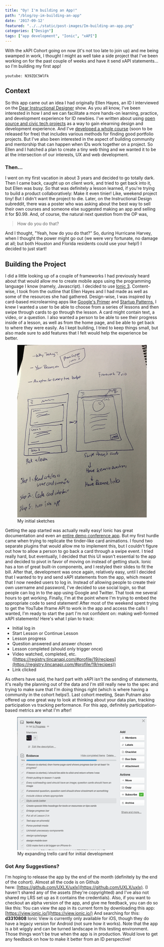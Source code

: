 ```yaml
---
title: "Oy! I'm building an App!"
path: "/blog/oy-im-building-an-app"
date: '2017-09-12'
featured: "../../static/post-images/Im-building-an-app.png"
categories: ["Design"]
tags: ["app development", "Ionic", "xAPI"]
---
```


With the xAPI Cohort going on now (it's not too late to join up) and me being swamped in work, I thought I might as well take a side project that I've been working on for the past couple of weeks and have it send xAPI statements... so I'm building my first app!

`youtube: N39ZQC5WlFk`

## Context

So this app came out an idea I had originally Ellen Hayes, an ID I interviewed on the [Dear Instructional Designer](https://dearinstructionaldesigner.simplecast.fm/episodes/be5256ab/episode-42-online-course-for-a-student-maker-space-with-ellen-hayes) show. As you all know, I've been interested in how I and we can facilitate a more hands-on learning, practice, and development experience for ID newbies. I've written about using [open source and civic tech projects](/blog/civic-learning-an-idea-generated-from-torrance-learnings-download-un-conference/) as a way to gain elearning design and development experience. And I've [developed a whole course](https://kristinanthony.withcoach.com/go-design-something-building-your-job-winning-portfolio) (soon to be released for free) that includes various methods for finding good portfolio projects. But I've also been interested in the aspect of building community and mentorship that can happen when IDs work together on a project. So Ellen and I hatched a plan to create a tiny web thing and we wanted it to be at the intersection of our interests, UX and web development.

### Then...

I went on my first vacation in about 3 years and decided to go totally dark. Then I came back, caught up on client work, and tried to get back into it, but Ellen was busy. So that was definitely a lesson learned, if you're trying to build a product collaboratively: Make it even tinier! Like, weekend project tiny! But I didn't want the project to die. Later, on the Instructional Design subreddit, there was a poster who was asking about the best way to sell their own courses and someone else suggested making an app and selling it for $0.99\. And, of course, the natural next question from the OP was,

> How do you do that?

And I thought, "Yeah, how do you do that?" So, during Hurricane Harvey, when I thought the power might go out (we were very fortunate, no damage at all; but both Houston and Florida residents could use your help!) I decided to just start!

## Building the Project

I did a little looking up of a couple of frameworks I had previously heard about that would allow me to create mobile apps using the programming language I know (namely, Javascript). I decided to use [Ionic 3](http://ionicframework.com/). Content-wise, I took from the outline that Ellen Hayes and I had made as well as some of the resources she had gathered. Design-wise, I was inspired by card-based microlearning apps like [Google's Primer](https://itunes.apple.com/us/app/google-primer-learn-marketing-fast/id918628107?mt=8) and [Startup Patterns.](https://itunes.apple.com/us/app/startup-patterns-bite-sized-startup-lessons/id1142253405?mt=8) I knew I wanted a user to be able to choose from a series of lessons and then swipe through cards to go through the lesson. A card might contain text, a video, or a question. I also wanted a person to be able to see their progress inside of a lesson, as well as from the home page, and be able to get back to where they were easily. As I kept building, I tried to keep things small, but also made sure to add features that I felt would help the experience be better.
<figure>
    <img src="../../static/post-images/app_sketch.jpg" alt="app sketches" />
    <figcaption>My initial sketches</figcaption>
</figure>

Getting the app started was actually really easy! Ionic has great documentation and even an [entire demo conference app](https://github.com/ionic-team/ionic-conference-app). But my first hurdle came when trying to replicate the tinder-like card animations. I found two separate plugins that would allow me to implement this, but I couldn't figure out how to allow a person to go back a card through a swipe event. I tried really hard, but eventually, I decided that this UI wasn't essential to the app and decided to pivot in favor of moving on instead of getting stuck. Ionic has a ton of great built-in components, and I restyled their slides to fit the bill. After that, development was once again, relatively easy, until I decided that I wanted to try and send xAPI statements from the app, which meant that I now needed users to log in. Instead of allowing people to create their own username and password, I've decided to use social login, so that people can log in to the app using Google and Twitter. That took me several hours to get working. Finally, I'm at the point where I'm trying to embed the appropriate code to send statement! After most of the weekend spent trying to get the YouTube Iframe API to work in the app and access the calls I wanted, I'm ready to start the part I'm not confident on: making well-formed xAPI statements! Here's what I plan to track:

*   Initial log in
*   Start Lesson or Continue Lesson
*   Lesson progress
*   Question answered and answer chosen
*   Lesson completed (should only trigger once)
*   <span class="s1">Video watched, completed, etc. ([https://registry.tincanapi.com/#profile/19/recipes](https://registry.tincanapi.com/#profile/19/recipes))</span>
*   Link clicked

As others have said, the hard part with xAPI isn't the sending of statements, it's really the planning out of the data and I'm still really new to the spec and trying to make sure that I'm doing things right (which is where having a community in the cohort helps!). Last cohort meeting, Sean Putnam also offered up one great way to look at thinking about your data plan, tracking participation vs tracking performance. For this app, definitely participation-based metrics are what I'm after!

<figure>
    <img src="../../static/post-images/Screen-Shot-2017-09-11-at-6.31.04-PM.png" alt="Trello board card" />
    <figcaption>My expanding trello card for initial development</figcaption>
</figure>

### Got Any Suggestions?

I'm hoping to release the app by the end of the month (definitely by the end of the cohort). Almost all the code is on Github here: [https://github.com/UXLX/uxlx](https://github.com/UXLX/uxlx). (I haven't shared any of the assets (they're copyrighted) and I've also not shared my LRS set up as it contains the credentials). Also, if you want to checkout an alpha version of the app, and give me feedback, you can do so like this: You can view the app in its current form by downloading this app: [https://view.ionic.io/](https://view.ionic.io/) And searching for this: **d3310808** Ionic View is currently only available for iOS, though they do have a legacy version for Android (not sure how it works). Note that the app is a bit wiggly and can be turned landscape in this testing environment. Those things won't be true when the app is in production. Would love to get any feedback on how to make it better from an ID perspective!
